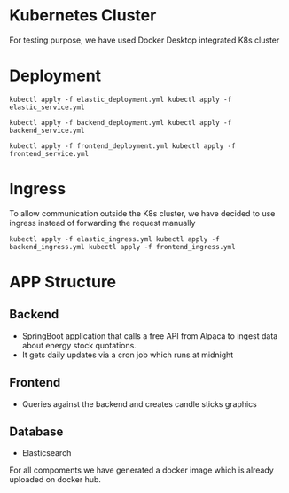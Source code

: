 # Kubernetes Cluster
For testing purpose, we have used Docker Desktop integrated K8s cluster

# Deployment
`
kubectl apply -f elastic_deployment.yml
kubectl apply -f elastic_service.yml
`

`
kubectl apply -f backend_deployment.yml
kubectl apply -f backend_service.yml
`

`
kubectl apply -f frontend_deployment.yml
kubectl apply -f frontend_service.yml
`

# Ingress
To allow communication outside the K8s cluster, we have decided to use ingress instead of forwarding the request manually

`
kubectl apply -f elastic_ingress.yml
kubectl apply -f backend_ingress.yml
kubectl apply -f frontend_ingress.yml
`

# APP Structure

## Backend
- SpringBoot application that calls a free API from Alpaca to ingest data about energy stock quotations.
- It gets daily updates via a cron job which runs at midnight

## Frontend
- Queries against the backend and creates candle sticks graphics

## Database
- Elasticsearch

For all compoments we have generated a docker image which is already uploaded on docker hub.
